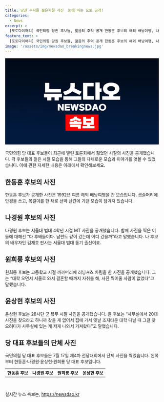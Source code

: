 ```yaml
---
title: 당권 주자들 젊은시절 사진  눈에 띄는 포토 공개!
categories:
  - News
excerpt: >
  [포토다이어리] 국민의힘 당권 후보들, 젊음의 추억 공개 한동훈 후보의 해외 배낭여행, 나경원 후보의 대학 MT 사진, 원희룡 후보의 고등학교 시절, 윤상현 후보의 군 복무 시절 사진 등 20세 젊은 시절의 솔직한 순간들이 드러났다. 이들의 소중한 과거를 만난 국민들은 놀라움과 따뜻함을 느끼며 당권 후보들에 대한 새로운 시선을 갖게 될 것으로 보인다.
feature_text: >
  [포토다이어리] 국민의힘 당권 후보들, 젊음의 추억 공개 한동훈 후보의 해외 배낭여행, 나경원 후보의 대학 MT 사진, 원희룡 후보의 고등학교 시절, 윤상현 후보의 군 복무 시절 사진 등 20세 젊은 시절의 솔직한 순간들이 드러났다. 이들의 소중한 과거를 만난 국민들은 놀라움과 따뜻함을 느끼며 당권 후보들에 대한 새로운 시선을 갖게 될 것으로 보인다.
image: '/assets/img/newsdao_breakingnews.jpg'
---
```


<p><img src="/assets/img/newsdao_breakingnews.jpg" alt="koreaapp 속보" /></p>

<p data-ke-size="size16">국민의힘 당 대표 후보들이 최근에 열린 토론회에서 젊었던 시절의 사진을 공개했습니다. 각 후보들의 젊은 시절 모습을 통해 그들의 다채로운 모습과 이야기를 엿볼 수 있었습니다. 이에 관한 자세한 내용은 아래에서 확인해보세요.</p>

<h2 data-ke-size="size26">한동훈 후보의 사진</h2>

<p data-ke-size="size16">한동훈 후보가 공개한 사진은 1992년 여름 해외 배낭여행을 간 모습입니다. 곱슬머리에 안경을 쓰고, 목걸이를 한 채로 선박 난간에 기댄 모습이 담겨져 있습니다.</p>

<h2 data-ke-size="size26">나경원 후보의 사진</h2>

<p data-ke-size="size16">나경원 후보는 서울대 법대 4학년 시절 MT 사진을 공개했습니다. 함께 사진을 찍은 이들에 대해선 “다 후배들이다. 남편도 같이 갔는데 어디 갔을까”라고 말했습니다. 나 후보의 배우자인 김재호 판사는 서울대 법대 동기 출신이죠.</p>

<h2 data-ke-size="size26">원희룡 후보의 사진</h2>

<p data-ke-size="size16">원희룡 후보는 고등학교 시절 까까머리에 러닝셔츠 차림을 한 사진을 공개했습니다. 그는 “대학 오면서 서울로 와서 결혼할 때까지 자취를 해, 사진 찍어줄 사람이 없었다”고 말했습니다.</p>

<h2 data-ke-size="size26">윤상현 후보의 사진</h2>

<p data-ke-size="size16">윤상현 후보는 28사단 군 복무 시절 사진을 공개했습니다. 윤 후보는 “사무실에서 20대 사진을 찾으라고 하니까 찾을 게 없어서 집에 가서 옛날 조지타운 대학 다닐 때 그걸 찾으려다가 사무실에 있는 게 저게 나와서 가져왔다”고 말했습니다.</p>

<h2 data-ke-size="size26">당 대표 후보들의 단체 사진</h2>

<p data-ke-size="size16">국민의힘 당 대표 후보들은 7월 17일 제4차 전당대회에서 단체 사진을 찍었습니다. 왼쪽부터 한동훈·나경원·윤상현·원희룡 당 대표 후보입니다.</p>

<table>
    <tbody>
        <tr>
            <td style="text-align: center; height: 17px;"><b>한동훈 후보</b></td>
            <td style="text-align: center; height: 17px;"><b>나경원 후보</b></td>
            <td style="text-align: center; height: 17px;"><b>원희룡 후보</b></td>
            <td style="text-align: center; height: 17px;"><b>윤상현 후보</b></td>
        </tr>
    </tbody>
</table>

<p data-ke-size="size16">&nbsp;</p>
실시간 뉴스 속보는, <a href="https://newsdao.kr" rel="dofollow">https://newsdao.kr</a>


